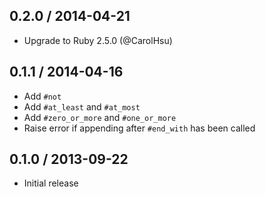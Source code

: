 ## 0.2.0 / 2014-04-21

* Upgrade to Ruby 2.5.0 (@CarolHsu)

## 0.1.1 / 2014-04-16

* Add `#not`
* Add `#at_least` and `#at_most`
* Add `#zero_or_more` and `#one_or_more`
* Raise error if appending after `#end_with` has been called

## 0.1.0 / 2013-09-22

* Initial release
